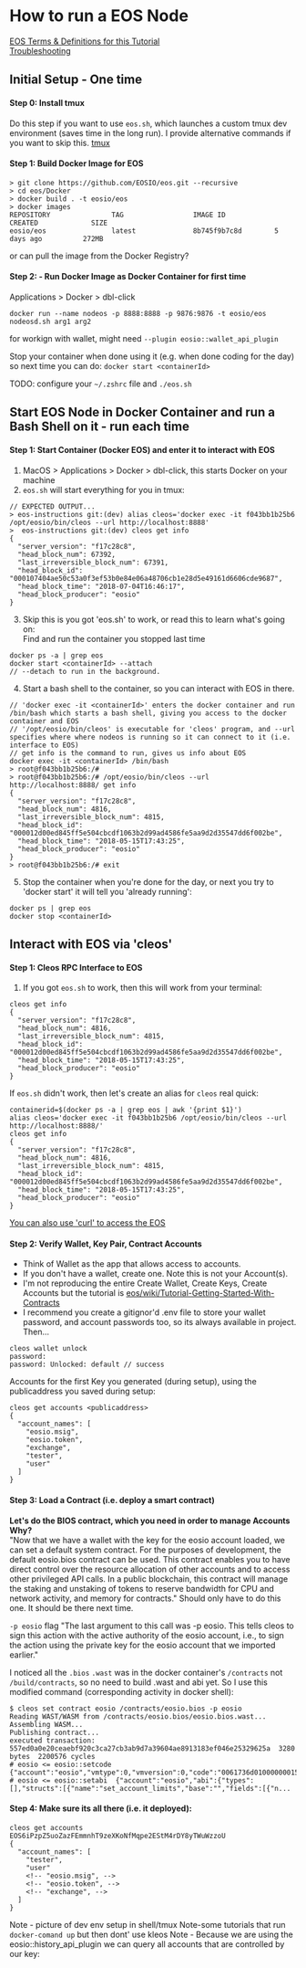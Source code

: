 # How to run a EOS Node 
[EOS Terms & Definitions for this Tutorial](/docs/eos-tools-explained.md)  
[Troubleshooting](/docs/troubleshooting.md)
## Initial Setup - One time
#### Step 0: Install tmux
Do this step if you want to use `eos.sh`, which launches a custom tmux dev environment (saves time in the long run). I provide alternative commands if you want to skip this.
[tmux](https://github.com/tmux/tmux)
#### Step 1: Build Docker Image for EOS
```
> git clone https://github.com/EOSIO/eos.git --recursive
> cd eos/Docker
> docker build . -t eosio/eos
> docker images
REPOSITORY               TAG                 IMAGE ID            CREATED             SIZE
eosio/eos                latest              8b745f9b7c8d        5 days ago          272MB
```
or can pull the image from the Docker Registry?

#### Step 2:  - Run Docker Image as Docker Container for first time
Applications > Docker > dbl-click

`docker run --name nodeos -p 8888:8888 -p 9876:9876 -t eosio/eos nodeosd.sh arg1 arg2`

for workign with wallet, might need `--plugin eosio::wallet_api_plugin`

Stop your container when done using it (e.g. when done coding for the day) so next time you can do:
`docker start <containerId>`

TODO:
configure your `~/.zshrc` file and `./eos.sh`

## Start EOS Node in Docker Container and run a Bash Shell on it - run each time
#### Step 1: Start Container (Docker EOS) and enter it to interact with EOS
1. MacOS > Applications > Docker > dbl-click, this starts Docker on your machine
2. `eos.sh` will start everything for you in tmux:
```
// EXPECTED OUTPUT...
> eos-instructions git:(dev) alias cleos='docker exec -it f043bb1b25b6 /opt/eosio/bin/cleos --url http://localhost:8888'
>  eos-instructions git:(dev) cleos get info
{
  "server_version": "f17c28c8",
  "head_block_num": 67392,
  "last_irreversible_block_num": 67391,
  "head_block_id": "000107404ae50c53a0f3ef53b0e84e06a48706cb1e28d5e49161d6606cde9687",
  "head_block_time": "2018-07-04T16:46:17",
  "head_block_producer": "eosio"
}
```
3. Skip this is you got 'eos.sh' to work, or read this to learn what's going on:  
Find and run the container you stopped last time
```
docker ps -a | grep eos
docker start <containerId> --attach
// --detach to run in the background.
```
4. Start a bash shell to the container, so you can interact with EOS in there.
```
// 'docker exec -it <containerId>' enters the docker container and run /bin/bash which starts a bash shell, giving you access to the docker container and EOS
// '/opt/eosio/bin/cleos' is executable for 'cleos' program, and --url specifies where where nodeos is running so it can connect to it (i.e. interface to EOS)
// get info is the command to run, gives us info about EOS
docker exec -it <containerId> /bin/bash 
> root@f043bb1b25b6:/# 
> root@f043bb1b25b6:/# /opt/eosio/bin/cleos --url http://localhost:8888/ get info
{
  "server_version": "f17c28c8",
  "head_block_num": 4816,
  "last_irreversible_block_num": 4815,
  "head_block_id": "000012d00ed845ff5e504cbcdf1063b2d99ad4586fe5aa9d2d35547dd6f002be",
  "head_block_time": "2018-05-15T17:43:25",
  "head_block_producer": "eosio"
}
> root@f043bb1b25b6:/# exit
```  
5. Stop the container when you're done for the day, or next you try to 'docker start' it will tell you 'already running':
```
docker ps | grep eos
docker stop <containerId>
```

## Interact with EOS via 'cleos'
#### Step 1: Cleos RPC Interface to EOS 
1. If you got `eos.sh` to work, then this will work from your terminal:
```
cleos get info
{
  "server_version": "f17c28c8",
  "head_block_num": 4816,
  "last_irreversible_block_num": 4815,
  "head_block_id": "000012d00ed845ff5e504cbcdf1063b2d99ad4586fe5aa9d2d35547dd6f002be",
  "head_block_time": "2018-05-15T17:43:25",
  "head_block_producer": "eosio"
}

```
If `eos.sh` didn't work, then let's create an alias for `cleos` real quick:
```
containerid=$(docker ps -a | grep eos | awk '{print $1}')
alias cleos='docker exec -it f043bb1b25b6 /opt/eosio/bin/cleos --url http://localhost:8888/'
cleos get info
{
  "server_version": "f17c28c8",
  "head_block_num": 4816,
  "last_irreversible_block_num": 4815,
  "head_block_id": "000012d00ed845ff5e504cbcdf1063b2d99ad4586fe5aa9d2d35547dd6f002be",
  "head_block_time": "2018-05-15T17:43:25",
  "head_block_producer": "eosio"
}
```

[You can also use 'curl' to access the EOS](/how-to/curl.md)

#### Step 2: Verify Wallet, Key Pair, Contract Accounts
- Think of Wallet as the app that allows access to accounts.
- If you don't have a wallet, create one. Note this is not your Account(s). 
- I'm not reproducing the entire Create Wallet, Create Keys, Create Accounts but the tutorial is [eos/wiki/Tutorial-Getting-Started-With-Contracts](https://github.com/EOSIO/eos/wiki/Tutorial-Getting-Started-With-Contracts)  
- I recommend you create a gitignor'd .env file to store your wallet password, and account passwords too, so its always available in project.
Then...  
```
cleos wallet unlock
password:
password: Unlocked: default // success
```
Accounts for the first Key you generated (during setup), using the publicaddress you saved during setup:
```
cleos get accounts <publicaddress>
{
  "account_names": [
    "eosio.msig",
    "eosio.token",
    "exchange",
    "tester",
    "user"
  ]
}
```

#### Step 3: Load a Contract (i.e. deploy a smart contract)
**Let's do the BIOS contract, which you need in order to manage Accounts**  
**Why?**  
"Now that we have a wallet with the key for the eosio account loaded, we can set a default system contract. For the purposes of development, the default eosio.bios contract can be used. This contract enables you to have direct control over the resource allocation of other accounts and to access other privileged API calls. In a public blockchain, this contract will manage the staking and unstaking of tokens to reserve bandwidth for CPU and network activity, and memory for contracts."
Should only have to do this one. It should be there next time.

`-p eosio` flag
"The last argument to this call was -p eosio. This tells cleos to sign this action with the active authority of the eosio account, i.e., to sign the action using the private key for the eosio account that we imported earlier."

I noticed all the `.bios` `.wast` was in the docker container's `/contracts` not `/build/contracts`, so no need to build .wast and abi yet. So I use this modified command (corresponding activity in docker shell):
```
$ cleos set contract eosio /contracts/eosio.bios -p eosio
Reading WAST/WASM from /contracts/eosio.bios/eosio.bios.wast...
Assembling WASM...
Publishing contract...
executed transaction: 557ed0a0e20ceaebf920c3ca27cb3ab9d7a39604ae8913183ef046e25329625a  3280 bytes  2200576 cycles
# eosio <= eosio::setcode {"account":"eosio","vmtype":0,"vmversion":0,"code":"0061736d0100000001581060037f7e7f0060057f7e7e7e7e...
# eosio <= eosio::setabi  {"account":"eosio","abi":{"types":[],"structs":[{"name":"set_account_limits","base":"","fields":[{"n...
```

#### Step 4: Make sure its all there (i.e. it deployed):
```
cleos get accounts EOS6iPzpZ5uoZazFEmmnhT9zeXKoNfMqpe2EStM4rDY8yTWuWzzoU
{
  "account_names": [
    "tester",
    "user"
    <!-- "eosio.msig", -->
    <!-- "eosio.token", -->
    <!-- "exchange", -->
  ]
}
```

Note - picture of dev env setup in shell/tmux
Note-some tutorials that run `docker-comand up` but then dont' use kleos
Note - Because we are using the eosio::history_api_plugin we can query all accounts that are controlled by our key:


